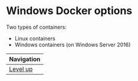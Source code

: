 # Windows Docker options #

Two types of containers:

* Linux containers
* Windows containers (on Windows Server 2016)

| Navigation               |
| ------------------------ |
| [Level up](../README.md) |
